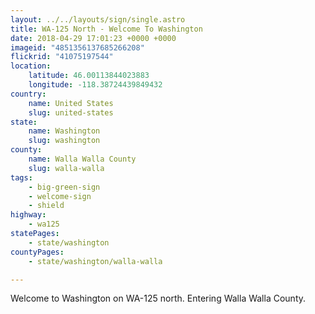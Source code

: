 ```yaml
---
layout: ../../layouts/sign/single.astro
title: WA-125 North - Welcome To Washington
date: 2018-04-29 17:01:23 +0000 +0000
imageid: "4851356137685266208"
flickrid: "41075197544"
location:
    latitude: 46.00113844023883
    longitude: -118.38724439849432
country:
    name: United States
    slug: united-states
state:
    name: Washington
    slug: washington
county:
    name: Walla Walla County
    slug: walla-walla
tags:
    - big-green-sign
    - welcome-sign
    - shield
highway:
    - wa125
statePages:
    - state/washington
countyPages:
    - state/washington/walla-walla

---
```

Welcome to Washington on WA-125 north.  Entering Walla Walla County.
